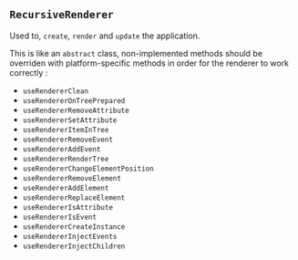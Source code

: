 ## `RecursiveRenderer`

Used to, `create`, `render` and `update` the application.

This is like an `abstract` class, non-implemented methods should be overriden with platform-specific methods in order for the renderer to work correctly :

-   `useRendererClean`
-   `useRendererOnTreePrepared`
-   `useRendererRemoveAttribute`
-   `useRendererSetAttribute`
-   `useRendererItemInTree`
-   `useRendererRemoveEvent`
-   `useRendererAddEvent`
-   `useRendererRenderTree`
-   `useRendererChangeElementPosition`
-   `useRendererRemoveElement`
-   `useRendererAddElement`
-   `useRendererReplaceElement`
-   `useRendererIsAttribute`
-   `useRendererIsEvent`
-   `useRendererCreateInstance`
-   `useRendererInjectEvents`
-   `useRendererInjectChildren`
